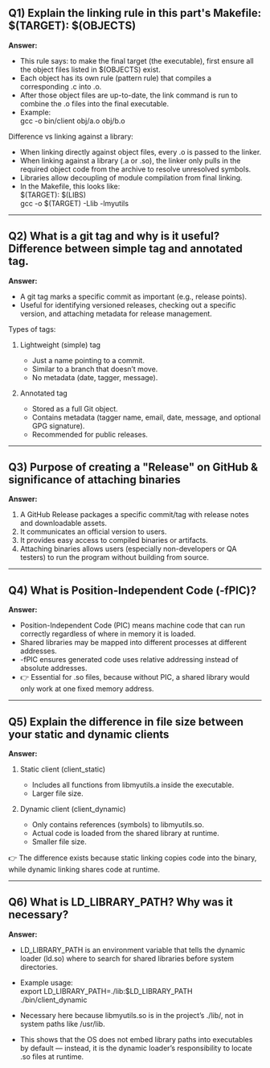 ## Q1) Explain the linking rule in this part's Makefile: $(TARGET): $(OBJECTS)  
**Answer:**  
- This rule says: to make the final target (the executable), first ensure all the object files listed in $(OBJECTS) exist.  
- Each object has its own rule (pattern rule) that compiles a corresponding .c into .o.  
- After those object files are up-to-date, the link command is run to combine the .o files into the final executable.  
- Example:  
  gcc -o bin/client obj/a.o obj/b.o  

Difference vs linking against a library:  
- When linking directly against object files, every .o is passed to the linker.  
- When linking against a library (.a or .so), the linker only pulls in the required object code from the archive to resolve unresolved symbols.  
- Libraries allow decoupling of module compilation from final linking.  
- In the Makefile, this looks like:  
  $(TARGET): $(LIBS)  
      gcc -o $(TARGET) -Llib -lmyutils  

---

## Q2) What is a git tag and why is it useful? Difference between simple tag and annotated tag.  
**Answer:**  
- A git tag marks a specific commit as important (e.g., release points).  
- Useful for identifying versioned releases, checking out a specific version, and attaching metadata for release management.  

Types of tags:  
1. Lightweight (simple) tag  
   - Just a name pointing to a commit.  
   - Similar to a branch that doesn’t move.  
   - No metadata (date, tagger, message).  

2. Annotated tag  
   - Stored as a full Git object.  
   - Contains metadata (tagger name, email, date, message, and optional GPG signature).  
   - Recommended for public releases.  

---

## Q3) Purpose of creating a "Release" on GitHub & significance of attaching binaries  
**Answer:**  
1. A GitHub Release packages a specific commit/tag with release notes and downloadable assets.  
2. It communicates an official version to users.  
3. It provides easy access to compiled binaries or artifacts.  
4. Attaching binaries allows users (especially non-developers or QA testers) to run the program without building from source.  

---

## Q4) What is Position-Independent Code (-fPIC)?  
**Answer:**  
- Position-Independent Code (PIC) means machine code that can run correctly regardless of where in memory it is loaded.  
- Shared libraries may be mapped into different processes at different addresses.  
- -fPIC ensures generated code uses relative addressing instead of absolute addresses.  
- 👉 Essential for .so files, because without PIC, a shared library would only work at one fixed memory address.  

---

## Q5) Explain the difference in file size between your static and dynamic clients  
**Answer:**  
1. Static client (client_static)  
   - Includes all functions from libmyutils.a inside the executable.  
   - Larger file size.  

2. Dynamic client (client_dynamic)  
   - Only contains references (symbols) to libmyutils.so.  
   - Actual code is loaded from the shared library at runtime.  
   - Smaller file size.  

👉 The difference exists because static linking copies code into the binary, while dynamic linking shares code at runtime.  

---

## Q6) What is LD_LIBRARY_PATH? Why was it necessary?  
**Answer:**  
- LD_LIBRARY_PATH is an environment variable that tells the dynamic loader (ld.so) where to search for shared libraries before system directories.  
- Example usage:  
  export LD_LIBRARY_PATH=./lib:$LD_LIBRARY_PATH  
  ./bin/client_dynamic  

- Necessary here because libmyutils.so is in the project’s ./lib/, not in system paths like /usr/lib.  
- This shows that the OS does not embed library paths into executables by default — instead, it is the dynamic loader’s responsibility to locate .so files at runtime.  
